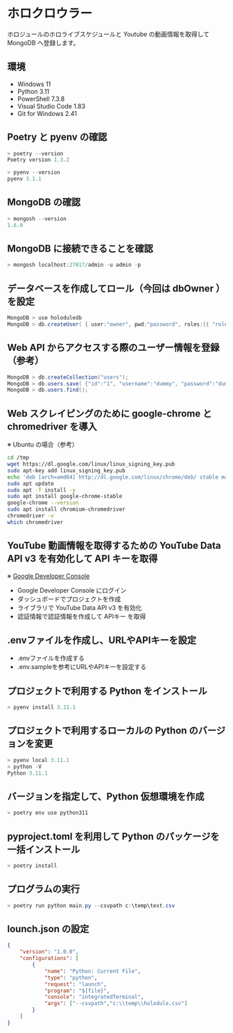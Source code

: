 # ホロクロウラー

ホロジュールのホロライブスケジュールと Youtube の動画情報を取得して MongoDB へ登録します。

## 環境

* Windows 11
* Python 3.11
* PowerShell 7.3.8
* Visual Studio Code 1.83
* Git for Windows 2.41

## Poetry と pyenv の確認

```powershell
> poetry --version
Poetry version 1.3.2

> pyenv --version
pyenv 3.1.1
```

## MongoDB の確認

```powershell
> mongosh --version
1.6.0
```

## MongoDB に接続できることを確認

```powershell
> mongosh localhost:27017/admin -u admin -p
```

## データベースを作成してロール（今回は dbOwner ）を設定

```powershell
MongoDB > use holoduledb
MongoDB > db.createUser( { user:"owner", pwd:"password", roles:[{ "role" : "dbOwner", "db" : "holoduledb" }] } );
```

## Web API からアクセスする際のユーザー情報を登録（参考）

```powershell
MongoDB > db.createCollection("users");
MongoDB > db.users.save( {"id":"1", "username":"dummy", "password":"dummy", "firstname":"dummy", "lastname":"dummy"} );
MongoDB > db.users.find();
```

## Web スクレイピングのために google-chrome と chromedriver を導入

※ Ubuntu の場合（参考）

```bash
cd /tmp
wget https://dl.google.com/linux/linux_signing_key.pub
sudo apt-key add linux_signing_key.pub
echo 'deb [arch=amd64] http://dl.google.com/linux/chrome/deb/ stable main' | sudo tee /etc/apt/sources.list.d/google-chrome.list
sudo apt update
sudo apt -f install -y
sudo apt install google-chrome-stable
google-chrome --version
sudo apt install chromium-chromedriver
chromedriver -v
which chromedriver
```

## YouTube 動画情報を取得するための YouTube Data API v3 を有効化して API キーを取得

※ [Google Developer Console](https://console.developers.google.com/?hl=JA)

* Google Developer Console にログイン
* ダッシュボードでプロジェクトを作成
* ライブラリで YouTube Data API v3 を有効化
* 認証情報で認証情報を作成して APIキー を取得

## .envファイルを作成し、URLやAPIキーを設定

* .envファイルを作成する
* .env.sampleを参考にURLやAPIキーを設定する

## プロジェクトで利用する Python をインストール

```powershell
> pyenv install 3.11.1
```

## プロジェクトで利用するローカルの Python のバージョンを変更

```powershell
> pyenv local 3.11.1
> python -V
Python 3.11.1
```

## バージョンを指定して、Python 仮想環境を作成

```powershell
> poetry env use python311
```

## pyproject.toml を利用して Python のパッケージを一括インストール

```powershell
> poetry install
```

## プログラムの実行

```powershell
> poetry run python main.py --csvpath c:\temp\test.csv
```

## lounch.json の設定

```json
{
    "version": "1.0.0",
    "configurations": [
        {
            "name": "Python: Current File",
            "type": "python",
            "request": "launch",
            "program": "${file}",
            "console": "integratedTerminal",
            "args": ["--csvpath","c:\\temp\\holodule.csv"]
        }
    ]
}
```

